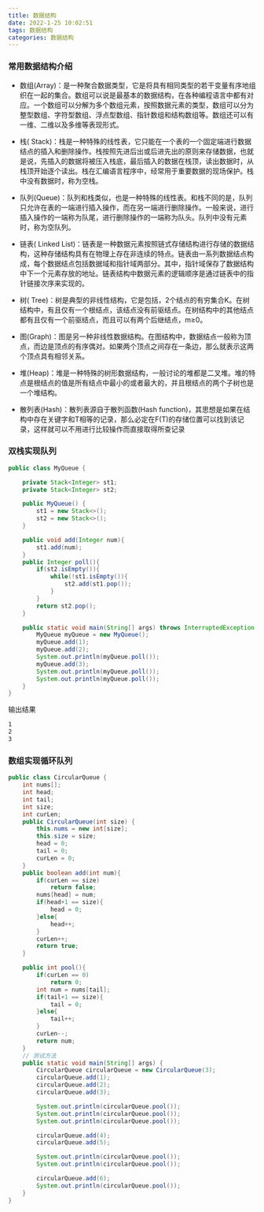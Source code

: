 ```yaml
---
title: 数据结构
date: 2022-1-25 10:02:51
tags: 数据结构
categories: 数据结构
---
```


### 常用数据结构介绍

- 数组(Array)：是一种聚合数据类型，它是将具有相同类型的若干变量有序地组织在一起的集合。数组可以说是最基本的数据结构，在各种编程语言中都有对应。一个数组可以分解为多个数组元素，按照数据元素的类型，数组可以分为整型数组、字符型数组、浮点型数组、指针数组和结构数组等。数组还可以有一维、二维以及多维等表现形式。

- 栈( Stack)：栈是一种特殊的线性表，它只能在一个表的一个固定端进行数据结点的插入和删除操作。栈按照先进后出或后进先出的原则来存储数据，也就是说，先插入的数据将被压入栈底，最后插入的数据在栈顶，读出数据时，从栈顶开始逐个读出。栈在汇编语言程序中，经常用于重要数据的现场保护。栈中没有数据时，称为空栈。

- 队列(Queue)：队列和栈类似，也是一种特殊的线性表。和栈不同的是，队列只允许在表的一端进行插入操作，而在另一端进行删除操作。一般来说，进行插入操作的一端称为队尾，进行删除操作的一端称为队头。队列中没有元素时，称为空队列。

- 链表( Linked List)：链表是一种数据元素按照链式存储结构进行存储的数据结构，这种存储结构具有在物理上存在非连续的特点。链表由一系列数据结点构成，每个数据结点包括数据域和指针域两部分。其中，指针域保存了数据结构中下一个元素存放的地址。链表结构中数据元素的逻辑顺序是通过链表中的指针链接次序来实现的。

- 树( Tree)：树是典型的非线性结构，它是包括，2个结点的有穷集合K。在树结构中，有且仅有一个根结点，该结点没有前驱结点。在树结构中的其他结点都有且仅有一个前驱结点，而且可以有两个后继结点，m≥0。

- 图(Graph)：图是另一种非线性数据结构。在图结构中，数据结点一般称为顶点，而边是顶点的有序偶对。如果两个顶点之间存在一条边，那么就表示这两个顶点具有相邻关系。

- 堆(Heap)：堆是一种特殊的树形数据结构，一般讨论的堆都是二叉堆。堆的特点是根结点的值是所有结点中最小的或者最大的，并且根结点的两个子树也是一个堆结构。

- 散列表(Hash)：散列表源自于散列函数(Hash function)，其思想是如果在结构中存在关键字和T相等的记录，那么必定在F(T)的存储位置可以找到该记录，这样就可以不用进行比较操作而直接取得所查记录

### 双栈实现队列

```java
public class MyQueue {

    private Stack<Integer> st1;
    private Stack<Integer> st2;

    public MyQueue() {
        st1 = new Stack<>();
        st2 = new Stack<>();
    }

    public void add(Integer num){
        st1.add(num);
    }
    public Integer poll(){
        if(st2.isEmpty()){
            while(!st1.isEmpty()){
                st2.add(st1.pop());
            }
        }
        return st2.pop();
    }

    public static void main(String[] args) throws InterruptedException {
        MyQueue myQueue = new MyQueue();
        myQueue.add(1);
        myQueue.add(2);
        System.out.println(myQueue.poll());
        myQueue.add(3);
        System.out.println(myQueue.poll());
        System.out.println(myQueue.poll());
    }
}
```

输出结果

```tex
1
2
3
```

### 数组实现循环队列

```java
public class CircularQueue {
    int nums[];
    int head;
    int tail;
    int size;
    int curLen;
    public CircularQueue(int size) {
        this.nums = new int[size];
        this.size = size;
        head = 0;
        tail = 0;
        curLen = 0;
    }
    public boolean add(int num){
        if(curLen == size)
            return false;
        nums[head] = num;
        if(head+1 == size){
            head = 0;
        }else{
            head++;
        }
        curLen++;
        return true;
    }

    public int pool(){
        if(curLen == 0)
            return 0;
        int num = nums[tail];
        if(tail+1 == size){
            tail = 0;
        }else{
            tail++;
        }
        curLen--;
        return num;
    }
	// 测试方法
    public static void main(String[] args) {
        CircularQueue circularQueue = new CircularQueue(3);
        circularQueue.add(1);
        circularQueue.add(2);
        circularQueue.add(3);

        System.out.println(circularQueue.pool());
        System.out.println(circularQueue.pool());
        System.out.println(circularQueue.pool());

        circularQueue.add(4);
        circularQueue.add(5);

        System.out.println(circularQueue.pool());
        System.out.println(circularQueue.pool());

        circularQueue.add(6);
        System.out.println(circularQueue.pool());
    }
}
```